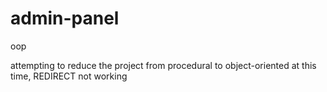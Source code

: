# admin-panel
oop

attempting to reduce the project from procedural to object-oriented
at this time, REDIRECT not working

